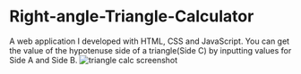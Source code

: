 # Right-angle-Triangle-Calculator
A web application I developed with HTML, CSS and JavaScript.
You can get the value of the hypotenuse side of a triangle(Side C) by inputting values for Side A and Side B.
![triangle calc screenshot](https://user-images.githubusercontent.com/78867434/184226541-9bb70660-aea5-4e8c-878b-a2b7046d8aba.png)
